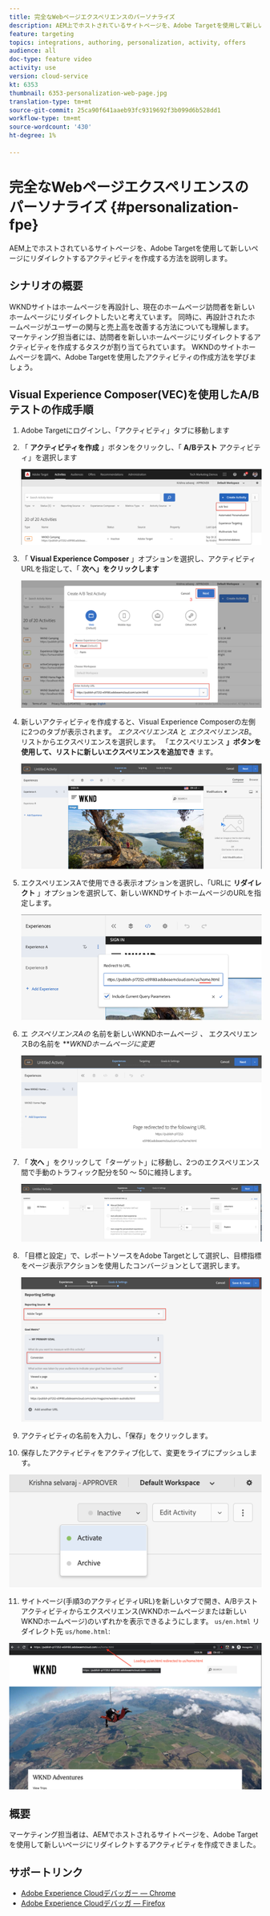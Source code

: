 ```yaml
---
title: 完全なWebページエクスペリエンスのパーソナライズ
description: AEM上でホストされているサイトページを、Adobe Targetを使用して新しいページにリダイレクトするアクティビティを作成する方法を説明します。
feature: targeting
topics: integrations, authoring, personalization, activity, offers
audience: all
doc-type: feature video
activity: use
version: cloud-service
kt: 6353
thumbnail: 6353-personalization-web-page.jpg
translation-type: tm+mt
source-git-commit: 25ca90f641aaeb93fc9319692f3b099d6b528dd1
workflow-type: tm+mt
source-wordcount: '430'
ht-degree: 1%

---
```



# 完全なWebページエクスペリエンスのパーソナライズ {#personalization-fpe}

AEM上でホストされているサイトページを、Adobe Targetを使用して新しいページにリダイレクトするアクティビティを作成する方法を説明します。

## シナリオの概要

WKNDサイトはホームページを再設計し、現在のホームページ訪問者を新しいホームページにリダイレクトしたいと考えています。 同時に、再設計されたホームページがユーザーの関与と売上高を改善する方法についても理解します。 マーケティング担当者には、訪問者を新しいホームページにリダイレクトするアクティビティを作成するタスクが割り当てられています。 WKNDのサイトホームページを調べ、Adobe Targetを使用したアクティビティの作成方法を学びましょう。

## Visual Experience Composer(VEC)を使用したA/Bテストの作成手順

1. Adobe Targetにログインし、「アクティビティ」タブに移動します
2. 「 **アクティビティを作成** 」ボタンをクリックし、「 **A/Bテスト** アクティビティ」を選択します

   ![A/Bアクティビティ](assets/ab-target-activity.png)

3. 「 **Visual Experience Composer** 」オプションを選択し、アクティビティURLを指定して、「 **次へ」をクリックします**

   ![アクティビティURL](assets/ab-test-url.png)

4. 新しいアクティビティを作成すると、Visual Experience Composerの左側に2つのタブが表示されます。 *エクスペリエンスA* と *エクスペリエンスB*。 リストからエクスペリエンスを選択します。 「エクスペリエンス **」ボタンを使用して、リストに新しいエクスペリエンスを追加でき** ます。

   ![エクスペリエンスオプション](assets/experience-options.png)

5. エクスペリエンスAで使用できる表示オプションを選択し、「URLに **リダイレクト** 」オプションを選択して、新しいWKNDサイトホームページのURLを指定します。

   ![リダイレクトURL](assets/redirect-url.png)

6. エ *クスペリエンスAの* 名前を新しいWKNDホームページ *、* エクスペリエンスBの名前を ***WKNDホームページに変更*

   ![冒険](assets/new-experiences.png)

7. 「 **次へ** 」をクリックして「ターゲット」に移動し、2つのエクスペリエンス間で手動のトラフィック配分を50 ～ 50に維持します。

   ![ターゲット設定](assets/targeting.png)

8. 「目標と設定」で、レポートソースをAdobe Targetとして選択し、目標指標をページ表示アクションを使用したコンバージョンとして選択します。

   ![ゴール](assets/goals.png)

9. アクティビティの名前を入力し、「保存」をクリックします。
10. 保存したアクティビティをアクティブ化して、変更をライブにプッシュします。

   ![ゴール](assets/activate.png)

11. サイトページ(手順3のアクティビティURL)を新しいタブで開き、A/Bテストアクティビティからエクスペリエンス(WKNDホームページまたは新しいWKNDホームページ)のいずれかを表示できるようにします。 `us/en.html` リダイレクト先 `us/home.html`:

   ![ゴール](assets/redirect-test.png)

## 概要

マーケティング担当者は、AEMでホストされるサイトページを、Adobe Targetを使用して新しいページにリダイレクトするアクティビティを作成できました。

## サポートリンク

* [Adobe Experience Cloudデバッガー — Chrome](https://chrome.google.com/webstore/detail/adobe-experience-cloud-de/ocdmogmohccmeicdhlhhgepeaijenapj)
* [Adobe Experience Cloudデバッガ — Firefox](https://addons.mozilla.org/en-US/firefox/addon/adobe-experience-platform-dbg/)

